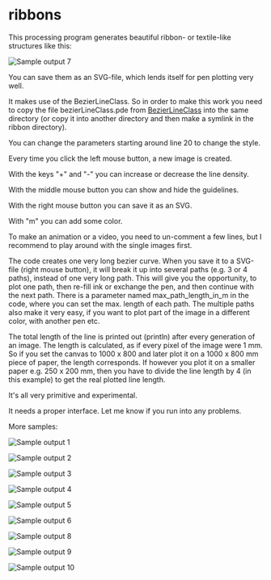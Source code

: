 # ribbons
This processing program generates beautiful ribbon- or textile-like structures like this:

![Sample output 7](output_samples/output_2024-8-27_22-55-46.svg)

You can save them as an SVG-file, which lends itself for pen plotting very well.

It makes use of the BezierLineClass. So in order to make this work you need to copy the file bezierLineClass.pde from [BezierLineClass](https://github.com/mattack65/processing---bezierLineClass) into the same directory (or copy it into another directory and then make a symlink in the ribbon directory).
 
You can change the parameters starting around line 20 to change the style.

Every time you click the left mouse button, a new image is created.

With the keys "+" and "-" you can increase or decrease the line density.

With the middle mouse button you can show and hide the guidelines.

With the right mouse button you can save it as an SVG.

With "m" you can add some color.

To make an animation or a video, you need to un-comment a few lines, but I recommend to play around with the single images first.

The code creates one very long bezier curve. When you save it to a SVG-file (right mouse button), it will break it up into several paths (e.g. 3 or 4 paths), instead of one very long path. This will give you the opportunity, to plot one path, then re-fill ink or exchange the pen, and then continue with the next path. There is a parameter named max_path_length_in_m in the code, where you can set the max. length of each path. The multiple paths also make it very easy, if you want to plot part of the image in a different color, with another pen etc.

The total length of the line is printed out (println) after every generation of an image. The length is calculated, as if every pixel of the image were 1 mm. So if you set the canvas to 1000 x 800 and later plot it on a 1000 x 800 mm piece of paper, the length corresponds. If however you plot it on a smaller paper e.g. 250 x 200 mm, then you have to divide the line length by 4 (in this example) to get the real plotted line length. 

It's all very primitive and experimental. 

It needs a proper interface. Let me know if you run into any problems.

More samples:

![Sample output 1](output_samples/output_2024-8-21_21-17-58.svg)

![Sample output 2](output_samples/output_2024-8-21_23-48-6.svg)

![Sample output 3](output_samples/output_2024-8-22_2-4-18.svg)

![Sample output 4](output_samples/output_2024-8-22_2-38-34.svg)

![Sample output 5](output_samples/output_2024-8-23_23-1-21.svg)

![Sample output 6](output_samples/output_2024-8-23_23-49-12.svg)

![Sample output 8](output_samples/output_2024-8-27_23-3-25.svg)

![Sample output 9](output_samples/output_2024-8-27_23-16-22.svg)

![Sample output 10](output_samples/output_2024-9-20_23-44-0.svg)

